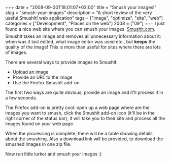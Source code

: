 +++
date = "2008-09-30T18:01:07+02:00"
title = "Smush your images!"
slug = "smush-your-images"
description = "A short review of the very useful SmushIt! web application"
tags = ["image", "optimize", "site", "web"]
categories = ["Development", "Places on the web"]
2008 = ["09"]
+++
I just found a nice web site where you can &#147;smush&#148; your images &#151; <a href="http://smushit.com" target="_blank">Smushit.com</a>. SmushIt takes an image and removes all unnecessary information about it: when was it last edited, what image editor was used etc., but <b>keeps</b> the quality of the image! This is more than useful for sites where there are lots of images.

There are several ways to provide images to SmushIt:

<ul>
<li>Upload an image</li>
<li>Provide an URL to the image</li>
<li>Use the Firefox SmushIt add-on</li>
</ul>

The first two ways are quite obvious; provide an image and it'll process it in a few seconds.

The Firefox add-on is pretty cool: open up a web page where are the images you want to smush, click the SmushIt add-on icon (it'll be in the right corner of the status bar), it will take you to their site and process all the images found on your web page.

When the processing is complete, there will be a table showing details about the smushing. Also a download link will be provided, to download the smushed images in one zip file.

Now run little lurker and smush your images :)
